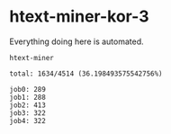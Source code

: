 # htext-miner-kor-3

Everything doing here is automated.

```
htext-miner

total: 1634/4514 (36.198493575542756%)

job0: 289
job1: 288
job2: 413
job3: 322
job4: 322
```